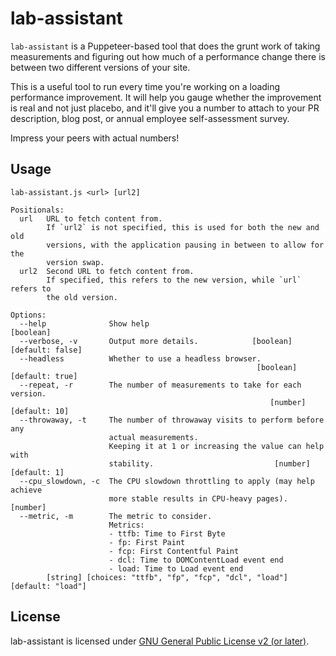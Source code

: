 # lab-assistant

`lab-assistant` is a Puppeteer-based tool that does the grunt work of taking
measurements and figuring out how much of a performance change there is between
two different versions of your site.

This is a useful tool to run every time you're working on a loading performance
improvement. It will help you gauge whether the improvement is real and not
just placebo, and it'll give you a number to attach to your PR description, blog
post, or annual employee self-assessment survey.

Impress your peers with actual numbers!


## Usage

```
lab-assistant.js <url> [url2]

Positionals:
  url   URL to fetch content from.
        If `url2` is not specified, this is used for both the new and old
        versions, with the application pausing in between to allow for the
        version swap.
  url2  Second URL to fetch content from.
        If specified, this refers to the new version, while `url` refers to
        the old version.

Options:
  --help              Show help                                        [boolean]
  --verbose, -v       Output more details.            [boolean] [default: false]
  --headless          Whether to use a headless browser.
                                                       [boolean] [default: true]
  --repeat, -r        The number of measurements to take for each version.
                                                          [number] [default: 10]
  --throwaway, -t     The number of throwaway visits to perform before any
                      actual measurements.
                      Keeping it at 1 or increasing the value can help with
                      stability.                           [number] [default: 1]
  --cpu_slowdown, -c  The CPU slowdown throttling to apply (may help achieve
                      more stable results in CPU-heavy pages).          [number]
  --metric, -m        The metric to consider.
                      Metrics:
                      - ttfb: Time to First Byte
                      - fp: First Paint
                      - fcp: First Contentful Paint
                      - dcl: Time to DOMContentLoad event end
                      - load: Time to Load event end
        [string] [choices: "ttfb", "fp", "fcp", "dcl", "load"] [default: "load"]
```

## License

lab-assistant is licensed under
[GNU General Public License v2 (or later)](./LICENSE.md).

